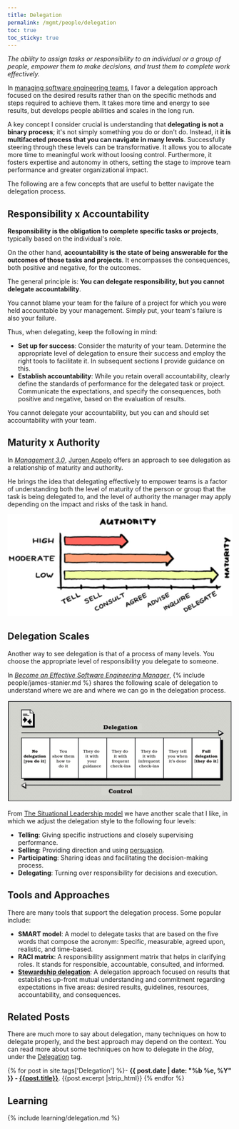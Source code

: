 ```yaml
---
title: Delegation
permalink: /mgmt/people/delegation
toc: true
toc_sticky: true
---
```


*The ability to assign tasks or responsibility to an individual or a group of people, empower them to make decisions, and trust them to complete work effectively.*

In [managing software engineering teams](/mgmt/swe), I favor a delegation approach focused on the desired results rather than on the specific methods and steps required to achieve them. It takes more time and energy to see results, but develops people abilities and scales in the long run.

A key concept I consider crucial is understanding that **delegating is not a binary process**; it's not simply something you do or don't do. Instead, it **it is multifaceted process that you can navigate in many levels**. Successfully steering through these levels can be transformative. It allows you to allocate more time to meaningful work without loosing control. Furthermore, it fosters expertise and autonomy in others, setting the stage to improve team performance and greater organizational impact.

The following are a few concepts that are useful to better navigate the delegation process.

## Responsibility x Accountability

**Responsibility is the obligation to complete specific tasks or projects**, typically based on the individual's role.

On the other hand, **accountability is the state of being answerable for the outcomes of those tasks and projects**. It encompasses the consequences, both positive and negative, for the outcomes.

The general principle is: **You can delegate responsibility, but you cannot delegate accountability**.

You cannot blame your team for the failure of a project for which you were held accountable by your management. Simply put, your team's failure is also your failure.

Thus, when delegating, keep the following in mind:

- **Set up for success**: Consider the maturity of your team. Determine the appropriate level of delegation to ensure their success and employ the right tools to facilitate it. In subsequent sections I provide guidance on this.
- **Establish accountability**: While you retain overall accountability, clearly define the standards of performance for the delegated task or project. Communicate the expectations, and specify the consequences, both positive and negative, based on the evaluation of results.

You cannot delegate your accountability, but you can and should set accountability with your team.

## Maturity x Authority

In *[Management 3.0](https://www.goodreads.com/book/show/10210821-management-3-0)*, [Jurgen Appelo](https://jurgenappelo.com/) offers an approach to see delegation as a relationship of maturity and authority.

He brings the idea that delegating effectively to empower teams is a factor of understanding both the level of maturity of the person or group that the task is being delegated to, and the level of authority the manager may apply depending on the impact and risks of the task in hand.

![Delegation maturity and authority levels. How to Empower Teams: Management 3.0, by Jurgen Appelo](/images/mgmt-delegation-mgmg30.png "How to Empower Teams: Management 3.0, by Jurgen Appelo")

## Delegation Scales

Another way to see delegation is that of a process of many levels. You choose the appropriate level of responsibility you delegate to someone.

In *[Become an Effective Software Engineering Manager](https://www.goodreads.com/book/show/50363684-become-an-effective-software-engineering-manager)*, {% include people/james-stanier.md %} shares the following scale of delegation to understand where we are and where we can go in the delegation process.

![The scale of delegation. Become an Effective Software Engineering Manager, by James Stanier](/images/mgmt-delegation-james-stanier.png "Become an Effective Software Engineering Manager, by James Stanier")

From [The Situational Leadership model](https://en.wikipedia.org/wiki/Situational_leadership_theory) we have another scale that I like, in which we adjust the delegation style to the following four levels:

- **Telling**: Giving specific instructions and closely supervising performance.
- **Selling**: Providing direction and using [persuasion](/mgmt/people/persuasion).
- **Participating**: Sharing ideas and facilitating the decision-making process.
- **Delegating**: Turning over responsibility for decisions and execution.

## Tools and Approaches

There are many tools that support the delegation process. Some popular include:

- **SMART model**: A model to delegate tasks that are based on the five words that compose the acronym: Specific, measurable, agreed upon, realistic, and time-based.
- **RACI matrix**: A responsibility assignment matrix that helps in clarifying roles. It stands for responsible, accountable, consulted, and informed.
- **[Stewardship delegation](/stewardship-delegation)**: A delegation approach focused on results that establishes up-front mutual understanding and commitment regarding expectations in five areas: desired results, guidelines, resources, accountability, and consequences. <!-- This is the blog post excerpt -->

## Related Posts

There are much more to say about delegation, many techniques on how to delegate properly, and the best approach may depend on the context. You can read more about some techniques on how to delegate in the *blog*, under the [Delegation](/tags#delegation) tag.

{% for post in site.tags['Delegation'] %}- <b>{{ post.date | date: "%b %e, %Y" }} - <a href="{{ site.baseurl }}{{ post.url }}">{{post.title}}</a></b>. {{post.excerpt |strip_html}}
{% endfor %}

## Learning

{% include learning/delegation.md %}